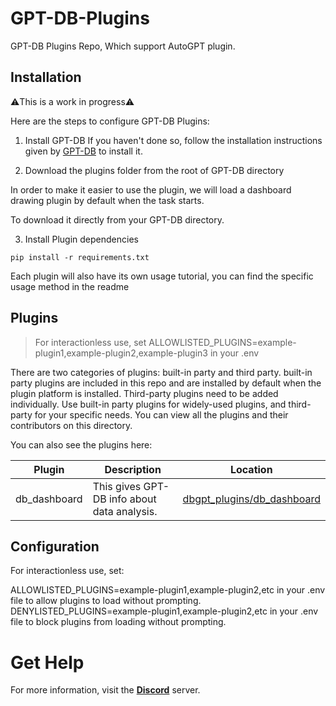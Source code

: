 # GPT-DB-Plugins
GPT-DB Plugins Repo, Which support AutoGPT plugin. 


## Installation
⚠️This is a work in progress⚠️

Here are the steps to configure GPT-DB Plugins:

1. Install GPT-DB
If you haven't done so, follow the installation instructions given by [GPT-DB](https://gpt-db.readthedocs.io/en/latest/getting_started/getting_started.html) to install it.

2. Download the plugins folder from the root of GPT-DB directory

In order to make it easier to use the plugin, we will load a dashboard drawing plugin by default when the task starts. 

To download it directly from your GPT-DB directory. 

3. Install Plugin dependencies
```
pip install -r requirements.txt
```
Each plugin will also have its own usage tutorial, you can find the specific usage method in the readme

## Plugins
> For interactionless use, set ALLOWLISTED_PLUGINS=example-plugin1,example-plugin2,example-plugin3 in your .env

There are two categories of plugins: built-in party and third party. built-in party plugins are included in this repo and are installed by default when the plugin platform is installed. Third-party plugins need to be added individually. Use built-in party plugins for widely-used plugins, and third-party for your specific needs. You can view all the plugins and their contributors on this directory.

You can also see the plugins here:

| Plugin       | Description     | Location |
|--------------|-----------|--------|
|  db_dashboard  | This gives GPT-DB info about data analysis.  | [dbgpt_plugins/db_dashboard](https://github.com/khulnasoft-lab/GPT-DB-Plugins/tree/main/src/dbgpt_plugins/db_dashboard)           |

## Configuration
For interactionless use, set:

ALLOWLISTED_PLUGINS=example-plugin1,example-plugin2,etc in your .env file to allow plugins to load without prompting. DENYLISTED_PLUGINS=example-plugin1,example-plugin2,etc in your .env file to block plugins from loading without prompting.


# Get Help
For more information, visit the [**Discord**](https://discord.gg/xfNDzZ9t) server.